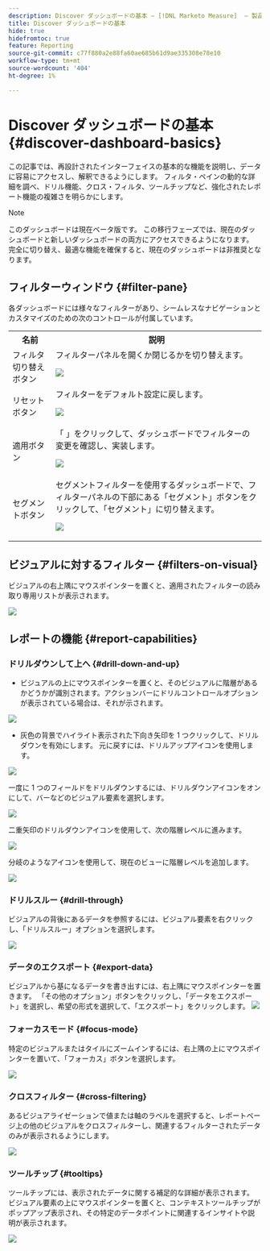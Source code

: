 ```yaml
---
description: Discover ダッシュボードの基本 — [!DNL Marketo Measure]  — 製品
title: Discover ダッシュボードの基本
hide: true
hidefromtoc: true
feature: Reporting
source-git-commit: c77f880a2e88fa60ae685b61d9ae335308e78e10
workflow-type: tm+mt
source-wordcount: '404'
ht-degree: 1%

---
```


# Discover ダッシュボードの基本 {#discover-dashboard-basics}

この記事では、再設計されたインターフェイスの基本的な機能を説明し、データに容易にアクセスし、解釈できるようにします。 フィルタ・ペインの動的な詳細を調べ、ドリル機能、クロス・フィルタ、ツールチップなど、強化されたレポート機能の複雑さを明らかにします。

>[!NOTE]
>
>このダッシュボードは現在ベータ版です。 この移行フェーズでは、現在のダッシュボードと新しいダッシュボードの両方にアクセスできるようになります。 完全に切り替え、最適な機能を確保すると、現在のダッシュボードは非推奨となります。

## フィルターウィンドウ {#filter-pane}

各ダッシュボードには様々なフィルターがあり、シームレスなナビゲーションとカスタマイズのための次のコントロールが付属しています。

<table style="table-layout:auto"> 
 <tbody> 
  <tr> 
   <th>名前</th> 
   <th>説明</th>
  </tr> 
  <tr> 
   <td>フィルタ切り替えボタン</td>
   <td>フィルターパネルを開くか閉じるかを切り替えます。
   <p><img src="assets/discover-dashboard-basics-1.png"></td>
  </tr>
  <tr> 
   <td>リセットボタン</td>
   <td>フィルターをデフォルト設定に戻します。
   <p><img src="assets/discover-dashboard-basics-2.png"></td>
  </tr>
   <tr> 
   <td>適用ボタン</td>
   <td>「 」をクリックして、ダッシュボードでフィルターの変更を確認し、実装します。
   <p><img src="assets/discover-dashboard-basics-3.png"></td>
  </tr>
  <tr> 
   <td>セグメントボタン</td>
   <td>セグメントフィルターを使用するダッシュボードで、フィルターパネルの下部にある「セグメント」ボタンをクリックして、「セグメント」に切り替えます。
   <p><img src="assets/discover-dashboard-basics-3a.png"></td>
  </tr>
 </tbody> 
</table>

## ビジュアルに対するフィルター {#filters-on-visual}

ビジュアルの右上隅にマウスポインターを置くと、適用されたフィルターの読み取り専用リストが表示されます。

![](assets/discover-dashboard-basics-3b.png)

## レポートの機能 {#report-capabilities}

### ドリルダウンして上へ {#drill-down-and-up}

* ビジュアルの上にマウスポインターを置くと、そのビジュアルに階層があるかどうかが識別されます。アクションバーにドリルコントロールオプションが表示されている場合は、それが示されます。

![](assets/discover-dashboard-basics-4.png)

* 灰色の背景でハイライト表示された下向き矢印を 1 つクリックして、ドリルダウンを有効にします。 元に戻すには、ドリルアップアイコンを使用します。

![](assets/discover-dashboard-basics-5.png)

一度に 1 つのフィールドをドリルダウンするには、ドリルダウンアイコンをオンにして、バーなどのビジュアル要素を選択します。

![](assets/discover-dashboard-basics-6.gif)

二重矢印のドリルダウンアイコンを使用して、次の階層レベルに進みます。

![](assets/discover-dashboard-basics-7.gif)

分岐のようなアイコンを使用して、現在のビューに階層レベルを追加します。

![](assets/discover-dashboard-basics-8.gif)

### ドリルスルー {#drill-through}

ビジュアルの背後にあるデータを参照するには、ビジュアル要素を右クリックし、「ドリルスルー」オプションを選択します。

![](assets/discover-dashboard-basics-9.gif)

### データのエクスポート {#export-data}

ビジュアルから基になるデータを書き出すには、右上隅にマウスポインターを置きます。 「その他のオプション」ボタンをクリックし、「データをエクスポート」を選択し、希望の形式を選択して、「エクスポート」をクリックします。
![](assets/discover-dashboard-basics-10.gif)

### フォーカスモード {#focus-mode}

特定のビジュアルまたはタイルにズームインするには、右上隅の上にマウスポインターを置いて、「フォーカス」ボタンを選択します。

![](assets/discover-dashboard-basics-11.gif)

### クロスフィルター {#cross-filtering}

あるビジュアライゼーションで値または軸のラベルを選択すると、レポートページ上の他のビジュアルをクロスフィルターし、関連するフィルターされたデータのみが表示されるようにします。

![](assets/discover-dashboard-basics-12.gif)

### ツールチップ {#tooltips}

ツールチップには、表示されたデータに関する補足的な詳細が表示されます。 ビジュアル要素の上にマウスポインターを置くと、コンテキストツールチップがポップアップ表示され、その特定のデータポイントに関連するインサイトや説明が表示されます。

![](assets/discover-dashboard-basics-13.gif)
